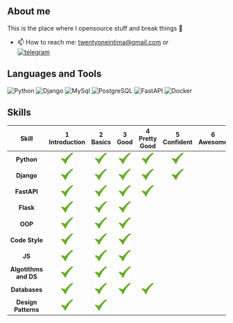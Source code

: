 ## About me

This is the place where I opensource stuff and break things :rofl:
<!--

- 🔭 Some of my pet projects:
  * [employee-management-system](https://github.com/Rollcorn/employee-management-system) - JAVA - Spring Boot - Angulat - PostgreSQL.
  * [student-management-system](https://github.com/Rollcorn/student-management-system) - JAVA - Spring Boot - Thymeleaf - PostgreSQL.
  * [client-server app](https://github.com/Rollcorn/ServerClientApp) - C++ - Sockets - QT
- 🌱 I’m currently learning Spring framework. You can look at my [syllabus](https://docs.google.com/spreadsheets/d/11FlKZ0HRSQCDVSGVtglLY5rEkbltWyGg5sHI2Axvxrc/edit#gid=0)
- In free time im solving [LeetCode Contests](https://github.com/Rollcorn/Contests/tree/main/LeetCode)
- 👨‍💻 &nbsp;Read more about my last finished projects at [rollcorn.github.io](https://rollcorn.github.io./)
-->
- 📫 How to reach me: twentyoneintima@gmail.com  or  
                      [![telegram](https://img.shields.io/badge/-telegram-090909?style=for-the-badge&logo=Telegram&logoColor=white)](https://t.me/bezintima)

## Languages and Tools

![Python](https://img.shields.io/badge/-Python-090909?style=for-the-badge&logo=Python&logoColor=ff9129)
![Django](https://img.shields.io/badge/-Django-090909?style=for-the-badge&logo=Django&logoColor=ff9129)
![MySql](https://img.shields.io/badge/-MySQL-090909?style=for-the-badge&logo=mysql&logoColor=white)
![PostgreSQL](https://img.shields.io/badge/-PostgreSQL-090909?style=for-the-badge&logo=PostgreSQL&logoColor=white)
![FastAPI](https://img.shields.io/badge/-FastAPI-090909?style=for-the-badge&logo=FastAPI&logoColor=36ff70)
![Docker](https://img.shields.io/badge/-Docker-090909?style=for-the-badge&logo=Docker&logoColor=ffca89)

## Skills

[done]: https://github.com/twentyonetima/twentyonetima/blob/main/static/lildone.png "Done"

|        Skill         | 1<br>Introduction |  2<br>Basics  |   3<br>Good   | 4<br>Pretty Good | 5<br>Confident | 6<br>Awesome |
| :------------------: | :---------------: | :-----------: | :-----------: | :--------------: | :------------: | :----------: |
|  **Python**          |   ![done][done]   | ![done][done] | ![done][done] |  ![done][done]   | ![done][done]  |              |
|    **Django**        |   ![done][done]   | ![done][done] | ![done][done] |  ![done][done]   | ![done][done]  |              |
|      **FastAPI**     |   ![done][done]   | ![done][done] | ![done][done] |  ![done][done]   |                |              |
|       **Flask**      |   ![done][done]   | ![done][done] | ![done][done] |                  |                |              |
| **OOP**              |   ![done][done]   | ![done][done] | ![done][done] |                  |                |              |
| **Code Style**       |   ![done][done]   | ![done][done] | ![done][done] |                  |                |              |
|       **JS**         |   ![done][done]   | ![done][done] | ![done][done] |                  |                |              |
| **Algotithms and DS**|   ![done][done]   | ![done][done] | ![done][done] |                  |                |              |
| **Databases**        |   ![done][done]   | ![done][done] | ![done][done] |  ![done][done]   |                |              |
| **Design Patterns**  |   ![done][done]   | ![done][done] |               |                  |                |              |
